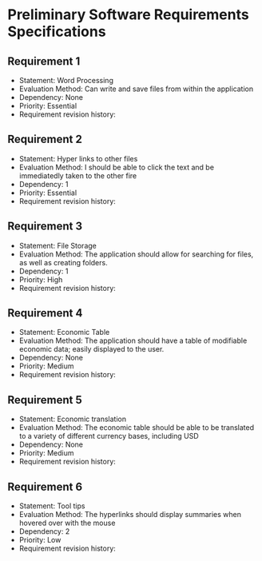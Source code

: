 # Preliminary Software Requirements Specifications
## Requirement 1
- Statement: Word Processing
- Evaluation Method: Can write and save files from within the application
- Dependency: None
- Priority: Essential
- Requirement revision history:

## Requirement 2
- Statement: Hyper links to other files
- Evaluation Method: I should be able to click the text and be immediatedly taken to the other fire
- Dependency: 1
- Priority: Essential
- Requirement revision history:

## Requirement 3
- Statement: File Storage
- Evaluation Method: The application should allow for searching for files, as well as creating folders.
- Dependency: 1
- Priority: High
- Requirement revision history:

## Requirement 4
- Statement: Economic Table
- Evaluation Method: The application should have a table of modifiable economic data; easily displayed to the user.
- Dependency: None
- Priority: Medium
- Requirement revision history:
 
## Requirement 5
- Statement: Economic translation
- Evaluation Method: The economic table should be able to be translated to a variety of different currency bases, including USD
- Dependency: None
- Priority: Medium
- Requirement revision history:

## Requirement 6
- Statement: Tool tips
- Evaluation Method: The hyperlinks should display summaries when hovered over with the mouse
- Dependency: 2
- Priority: Low
- Requirement revision history:
